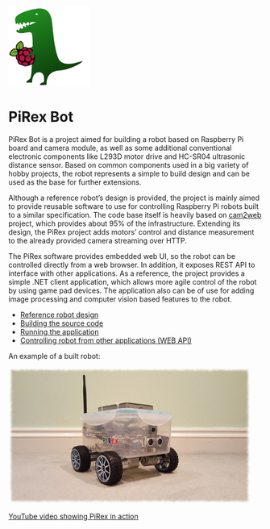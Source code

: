 ![PiRex](images/pirex.png)
# PiRex Bot

PiRex Bot is a project aimed for building a robot based on Raspberry Pi board and camera module, as well as some additional conventional electronic components like L293D motor drive and HC-SR04 ultrasonic distance sensor. Based on common components used in a big variety of hobby projects, the robot represents a simple to build design and can be used as the base for further extensions.

Although a reference robot’s design is provided, the project is mainly aimed to provide reusable software to use for controlling Raspberry Pi robots built to a similar specification. The code base itself is heavily based on [cam2web](https://github.com/cvsandbox/cam2web) project, which provides about 95% of the infrastructure. Extending its design, the PiRex project adds motors’ control and distance measurement to the already provided camera streaming over HTTP.

The PiRex software provides embedded web UI, so the robot can be controlled directly from a web browser. In addition, it exposes REST API to interface with other applications. As a reference, the project provides a simple .NET client application, which allows more agile control of the robot by using game pad devices. The application also can be of use for adding image processing and computer vision based features to the robot.

* [Reference robot design](Hardware.md)
* [Building the source code](Building.md)
* [Running the application](Running.md)
* [Controlling robot from other applications (WEB API)](WebAPI.md)


An example of a built robot:

![pirex_bot](images/pirex_robot.jpg)

[YouTube video showing PiRex in action](https://youtu.be/dM66XZxTvJs)
